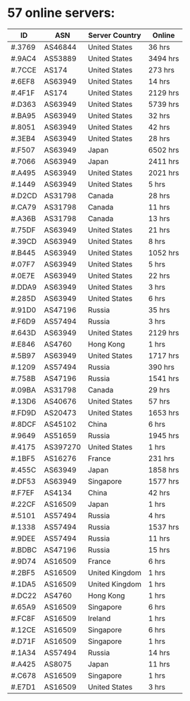 # 57 online servers:

| ID | ASN | Server Country | Online |
| ------ | ------ | ------ | ------ |
| #.3769 | AS46844 | United States | 36 hrs |
| #.9AC4 | AS53889 | United States | 3494 hrs |
| #.7CCE | AS174 | United States | 273 hrs |
| #.6EF8 | AS63949 | United States | 14 hrs |
| #.4F1F | AS174 | United States | 2129 hrs |
| #.D363 | AS63949 | United States | 5739 hrs |
| #.BA95 | AS63949 | United States | 32 hrs |
| #.8051 | AS63949 | United States | 42 hrs |
| #.3EB4 | AS63949 | United States | 28 hrs |
| #.F507 | AS63949 | Japan | 6502 hrs |
| #.7066 | AS63949 | Japan | 2411 hrs |
| #.A495 | AS63949 | United States | 2021 hrs |
| #.1449 | AS63949 | United States | 5 hrs |
| #.D2CD | AS31798 | Canada | 28 hrs |
| #.CA79 | AS31798 | Canada | 11 hrs |
| #.A36B | AS31798 | Canada | 13 hrs |
| #.75DF | AS63949 | United States | 21 hrs |
| #.39CD | AS63949 | United States | 8 hrs |
| #.B445 | AS63949 | United States | 1052 hrs |
| #.07F7 | AS63949 | United States | 5 hrs |
| #.0E7E | AS63949 | United States | 22 hrs |
| #.DDA9 | AS63949 | United States | 3 hrs |
| #.285D | AS63949 | United States | 6 hrs |
| #.91D0 | AS47196 | Russia | 35 hrs |
| #.F6D9 | AS57494 | Russia | 3 hrs |
| #.643D | AS63949 | United States | 2129 hrs |
| #.E846 | AS4760 | Hong Kong | 1 hrs |
| #.5B97 | AS63949 | United States | 1717 hrs |
| #.1209 | AS57494 | Russia | 390 hrs |
| #.758B | AS47196 | Russia | 1541 hrs |
| #.09BA | AS31798 | Canada | 29 hrs |
| #.13D6 | AS40676 | United States | 57 hrs |
| #.FD9D | AS20473 | United States | 1653 hrs |
| #.8DCF | AS45102 | China | 6 hrs |
| #.9649 | AS51659 | Russia | 1945 hrs |
| #.4175 | AS397270 | United States | 1 hrs |
| #.1BF5 | AS16276 | France | 231 hrs |
| #.455C | AS63949 | Japan | 1858 hrs |
| #.DF53 | AS63949 | Singapore | 1577 hrs |
| #.F7EF | AS4134 | China | 42 hrs |
| #.22CF | AS16509 | Japan | 1 hrs |
| #.5101 | AS57494 | Russia | 4 hrs |
| #.1338 | AS57494 | Russia | 1537 hrs |
| #.9DEE | AS57494 | Russia | 11 hrs |
| #.BDBC | AS47196 | Russia | 15 hrs |
| #.9D74 | AS16509 | France | 6 hrs |
| #.2BF5 | AS16509 | United Kingdom | 1 hrs |
| #.1DA5 | AS16509 | United Kingdom | 1 hrs |
| #.DC22 | AS4760 | Hong Kong | 1 hrs |
| #.65A9 | AS16509 | Singapore | 6 hrs |
| #.FC8F | AS16509 | Ireland | 1 hrs |
| #.12CE | AS16509 | Singapore | 6 hrs |
| #.D71F | AS16509 | Singapore | 1 hrs |
| #.1A34 | AS57494 | Russia | 14 hrs |
| #.A425 | AS8075 | Japan | 11 hrs |
| #.C678 | AS16509 | Singapore | 1 hrs |
| #.E7D1 | AS16509 | United States | 3 hrs |

